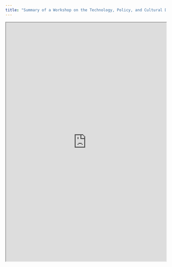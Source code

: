 ```yaml
---
title: "Summary of a Workshop on the Technology, Policy, and Cultural Dimensions of Biometric Systems"
---
```



<iframe height="750" width="100%" src="https://ewelton.github.io/ktest/wiki.html#Summary%20of%20a%20Workshop%20on%20the%20Technology,%20Policy,%20and%20Cultural%20Dimensions%20of%20Biometric%20Systems"></iframe>
